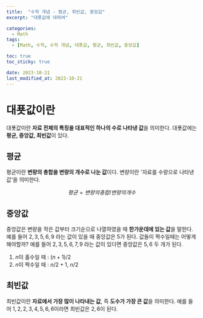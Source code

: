 ```yaml
---
title:  "수학 개념 - 평균, 최빈값, 중앙값"
excerpt: "대푯값에 대하여"

categories:
  - Math
tags:
  - [Math, 수학, 수학 개념, 대푯값, 평균, 최빈값, 중앙값]

toc: true
toc_sticky: true

date: 2023-10-21
last_modified_at: 2023-10-21
---
```


# 대푯값이란
대푯값이란 **자료 전체의 특징을 대표적인 하나의 수로 나타낸 값**을 의미한다. 대푯값에는 **평균, 중앙값, 최빈값**이 있다.

## 평균
평균이란 **변량의 총합을 변량의 개수로 나눈 값**이다. 변량이란 '자료를 수량으로 나타낸 값'을 의미한다.

$$평균 = 변량의총합/변량의개수$$

## 중앙값
중앙값은 변량을 작은 값부터 크기순으로 나열하였을 때 **한가운데에 있는 값**을 말한다. 예를 들어 $2, 3, 5, 6, 9$ 라는 값이 있을 때 중앙값은 $5$가 된다. 값들이 짝수일때는 어떻게 해야할까? 예를 들어 $2, 3, 5, 6, 7, 9$ 라는 값이 있다면 중앙값은 $5, 6$ 두 개가 된다.

1. $n$이 홀수일 때 : $(n+1)/2$
2. $n$이 짝수일 때 : $n/2 + 1$, $n/2$

## 최빈값
최빈값이란 **자료에서 가장 많이 나타내는 값**, 즉 **도수가 가장 큰 값**을 의미한다. 예를 들어 $1, 2, 2, 3, 4, 5, 6, 6$이라면 최빈값은 $2, 6$이 된다.